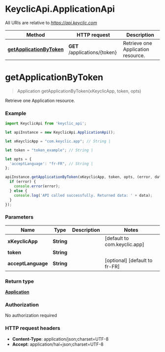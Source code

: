 # KeyclicApi.ApplicationApi

All URIs are relative to *https://api.keyclic.com*

Method | HTTP request | Description
------------- | ------------- | -------------
[**getApplicationByToken**](ApplicationApi.md#getApplicationByToken) | **GET** /applications/{token} | Retrieve one Application resource.


<a name="getApplicationByToken"></a>
# **getApplicationByToken**
> Application getApplicationByToken(xKeyclicApp, token, opts)

Retrieve one Application resource.

### Example
```javascript
import KeyclicApi from 'keyclic_api';

let apiInstance = new KeyclicApi.ApplicationApi();

let xKeyclicApp = "com.keyclic.app"; // String | 

let token = "token_example"; // String | 

let opts = { 
  'acceptLanguage': "fr-FR", // String | 
};

apiInstance.getApplicationByToken(xKeyclicApp, token, opts, (error, data, response) => {
  if (error) {
    console.error(error);
  } else {
    console.log('API called successfully. Returned data: ' + data);
  }
});
```

### Parameters

Name | Type | Description  | Notes
------------- | ------------- | ------------- | -------------
 **xKeyclicApp** | **String**|  | [default to com.keyclic.app]
 **token** | **String**|  | 
 **acceptLanguage** | **String**|  | [optional] [default to fr-FR]

### Return type

[**Application**](Application.md)

### Authorization

No authorization required

### HTTP request headers

 - **Content-Type**: application/json;charset=UTF-8
 - **Accept**: application/hal+json;charset=UTF-8

